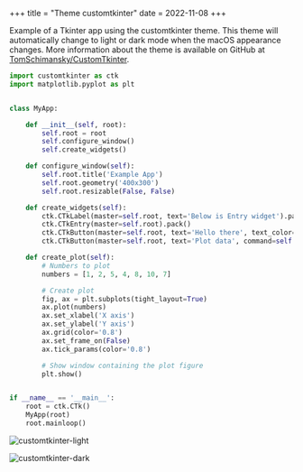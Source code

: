 +++
title = "Theme customtkinter"
date = 2022-11-08
+++

Example of a Tkinter app using the customtkinter theme. This theme will automatically change to light or dark mode when the macOS appearance changes. More information about the theme is available on GitHub at [TomSchimansky/CustomTkinter](https://github.com/TomSchimansky/CustomTkinter).

```python
import customtkinter as ctk
import matplotlib.pyplot as plt


class MyApp:

    def __init__(self, root):
        self.root = root
        self.configure_window()
        self.create_widgets()

    def configure_window(self):
        self.root.title('Example App')
        self.root.geometry('400x300')
        self.root.resizable(False, False)

    def create_widgets(self):
        ctk.CTkLabel(master=self.root, text='Below is Entry widget').pack(pady=10)
        ctk.CTkEntry(master=self.root).pack()
        ctk.CTkButton(master=self.root, text='Hello there', text_color='white').pack(pady=10)
        ctk.CTkButton(master=self.root, text='Plot data', command=self.create_plot).pack(pady=20)

    def create_plot(self):
        # Numbers to plot
        numbers = [1, 2, 5, 4, 8, 10, 7]

        # Create plot
        fig, ax = plt.subplots(tight_layout=True)
        ax.plot(numbers)
        ax.set_xlabel('X axis')
        ax.set_ylabel('Y axis')
        ax.grid(color='0.8')
        ax.set_frame_on(False)
        ax.tick_params(color='0.8')

        # Show window containing the plot figure
        plt.show()


if __name__ == '__main__':
    root = ctk.CTk()
    MyApp(root)
    root.mainloop()
```

<p><img src="/pythonic/img/tkinter-customtkinter-light.png" style="max-width: 400px;" alt="customtkinter-light"></p>

<p><img src="/pythonic/img/tkinter-customtkinter-dark.png" style="max-width: 400px;" alt="customtkinter-dark"></p>
